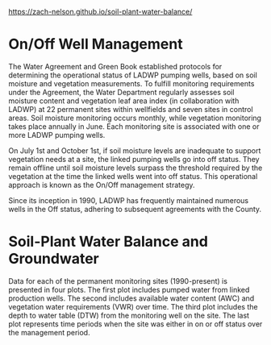 https://zach-nelson.github.io/soil-plant-water-balance/


# On/Off Well Management

The Water Agreement and Green Book established protocols for determining the operational status of LADWP pumping wells, based on soil moisture and vegetation measurements. To fulfill monitoring requirements under the Agreement, the Water Department regularly assesses soil moisture content and vegetation leaf area index (in collaboration with LADWP) at 22 permanent sites within wellfields and seven sites in control areas. Soil moisture monitoring occurs monthly, while vegetation monitoring takes place annually in June. Each monitoring site is associated with one or more LADWP pumping wells.

On July 1st and October 1st, if soil moisture levels are inadequate to support vegetation needs at a site, the linked pumping wells go into off status. They remain offline until soil moisture levels surpass the threshold required by the vegetation at the time the linked wells went into off status. This operational approach is known as the On/Off management strategy.

Since its inception in 1990, LADWP has frequently maintained numerous wells in the Off status, adhering to subsequent agreements with the County.

# Soil-Plant Water Balance and Groundwater

Data for each of the permanent monitoring sites (1990-present) is presented in four plots. The first plot includes pumped water from linked production wells. The second includes available water content (AWC) and vegetation water requirements (VWR) over time. The third plot includes the depth to water table (DTW) from the monitoring well on the site. The last plot represents time periods when the site was either in on or off status over the management period.
